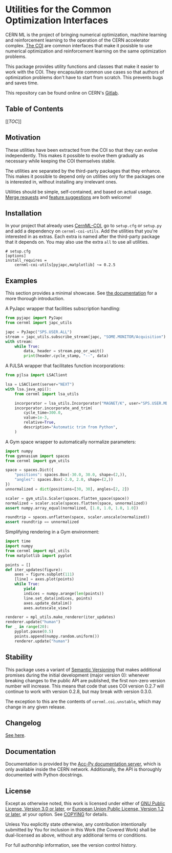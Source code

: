 <!--
SPDX-FileCopyrightText: 2020-2024 CERN
SPDX-FileCopyrightText: 2023-2024 GSI Helmholtzzentrum für Schwerionenforschung
SPDX-FileNotice: All rights not expressly granted are reserved.

SPDX-License-Identifier: GPL-3.0-or-later OR EUPL-1.2+
-->

Utilities for the Common Optimization Interfaces
================================================

CERN ML is the project of bringing numerical optimization, machine learning and
reinforcement learning to the operation of the CERN accelerator complex. [The
COI][CernML-COI] are common interfaces that make it posisble to use numerical
optimization and reinforcement learning on the same optimization problems.

This package provides utility functions and classes that make it easier to work
with the COI. They encapsulate common use cases so that authors of optimization
problems don't have to start from scratch. This prevents bugs and saves time.

This repository can be found online on CERN's [Gitlab][].

[Gitlab]: https://gitlab.cern.ch/geoff/cernml-coi-utils/
[CernML-COI]: https://gitlab.cern.ch/geoff/cernml-coi/

Table of Contents
-----------------

[[_TOC_]]

Motivation
----------

These utilities have been extracted from the COI so that they can evolve
independently. This makes it possible to evolve them gradually as necessary
while keeping the COI themselves stable.

The utilities are separated by the third-party packages that they enhance. This
makes it possible to depend only on utilities only for the packages one is
interested in, without installing any irrelevant ones.

Utilities should be simple, self-contained, and based on actual usage. [Merge
requests][Gitlab-MRs] and [feature suggestions][Gitlab-Issues] are both
welcome!

[Gitlab-MRs]: https://gitlab.cern.ch/geoff/cernml-coi-utils/-/merge_requests
[Gitlab-Issues]: https://gitlab.cern.ch/geoff/cernml-coi-utils/-/issues

Installation
------------

In your project that already uses [CernML-COI][], go to `setup.cfg` or
`setup.py` and add a dependency on `cernml-coi-utils`. Add the utilities that
you're interested in as extras. Each extra is named after the third-party
package that it depends on. You may also use the extra `all` to use all
utilities.

```config
# setup.cfg
[options]
install_requires =
    cernml-coi-utils[pyjapc,matplotlib] ~= 0.2.5
```

Examples
--------

This section provides a minimal showcase. See [the documentation][acc-py-docs]
for a more thorough introduction.

[acc-py-docs]: https://acc-py.web.cern.ch/gitlab/geoff/cernml-coi-utils/

A PyJapc wrapper that facilities subscription handling:

```python
from pyjapc import PyJapc
from cernml import japc_utils

japc = PyJapc("SPS.USER.ALL")
stream = japc_utils.subscribe_stream(japc, "SOME.MONITOR/Acquisition")
with stream:
    while True:
        data, header = stream.pop_or_wait()
        print(header.cycle_stamp, "--", data)
```

A PJLSA wrapper that facilitates function incorporations:

```python
from pjlsa import LSAClient

lsa = LSAClient(server="NEXT")
with lsa.java_api():
    from cernml import lsa_utils

    incorporator = lsa_utils.Incorporator("MAGNET/K", user="SPS.USER.MD1")
    incorporator.incorporate_and_trim(
        cycle_time=300.0,
        value=1e-3,
        relative=True,
        description="Automatic trim from Python",
    )
```

A Gym space wrapper to automatically normalize parameters:

```python
import numpy
from gymnasium import spaces
from cernml import gym_utils

space = spaces.Dict({
    "positions": spaces.Box(-30.0, 30.0, shape=(2,)),
    "angles": spaces.Box(-2.0, 2.0, shape=(2,))
})
unnormalized = dict(positions=[30, 30], angles=[2, 2])

scaler = gym_utils.Scaler(spaces.flatten_space(space))
normalized = scaler.scale(spaces.flatten(space, unnormalized))
assert numpy.array_equal(normalized, [1.0, 1.0, 1.0, 1.0])

roundtrip = spaces.unflatten(space, scaler.unscale(normalized))
assert roundtrip == unnormalized
```

Simplifying rendering in a Gym environment:

```python
import time
import numpy
from cernml import mpl_utils
from matplotlib import pyplot

points = []
def iter_updates(figure):
    axes = figure.subplot(111)
    [line] = axes.plot(points)
    while True:
        yield
        indices = numpy.arange(len(points))
        line.set_data(indices, points)
        axes.update_datalim()
        axes.autoscale_view()

renderer = mpl_utils.make_renderer(iter_updates)
renderer.update("human")
for _ in range(20):
    pyplot.pause(0.5)
    points.append(numpy.random.uniform())
    renderer.update("human")
```

Stability
---------

This package uses a variant of [Semantic Versioning](https://semver.org/) that
makes additional promises during the initial development (major version 0):
whenever breaking changes to the public API are published, the first non-zero
version number will increase. This means that code that uses COI version 0.2.7
will continue to work with version 0.2.8, but may break with version 0.3.0.

The exception to this are the contents of `cernml.coi.unstable`, which may
change in any given release.

Changelog
---------

[See here](https://acc-py.web.cern.ch/gitlab/geoff/cernml-coi-utils/docs/stable/changelog.html).

Documentation
-------------

Documentation is provided by the [Acc-Py documentation server][acc-py-docs],
which is only available inside the CERN network. Additionally, the API
is thoroughly documented with Python docstrings.

License
-------

Except as otherwise noted, this work is licensed under either of [GNU Public
License, Version 3.0 or later](LICENSES/GPL-3.0-or-later.txt), or [European
Union Public License, Version 1.2 or later](LICENSES/EUPL-1.2.txt), at your
option. See [COPYING](COPYING) for details.

Unless You explicitly state otherwise, any contribution intentionally submitted
by You for inclusion in this Work (the Covered Work) shall be dual-licensed as
above, without any additional terms or conditions.

For full authorship information, see the version control history.
